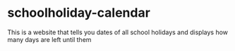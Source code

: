 # schoolholiday-calendar
This is a website that tells you dates of all school holidays and displays how many days are left until them
